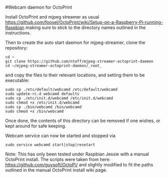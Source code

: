 #Webcam daemon for OctoPrint

Install OctoPrint and mjpeg streamer as usual https://github.com/foosel/OctoPrint/wiki/Setup-on-a-Raspberry-Pi-running-Raspbian making sure to stick to the directory names outlined in the instructions.

Then to create the auto start daemon for mjpeg-streamer, clone the repository:

    cd ~
    git clone https://github.com/ntoff/mjpeg-streamer-octoprint-daemon
    cd ~/mjpeg-streamer-octoprint-daemon/_root_
    
and copy the files to their relevant locations, and setting them to be executable:

    sudo cp ./etc/default/webcamd /etc/default/webcamd
    sudo update-rc.d webcamd defaults
    sudo cp ./etc/init.d/webcamd /etc/init.d/webcamd
    sudo chmod +x /etc/init.d/webcamd
    sudo cp ./bin/webcamd /bin/webcamd
    sudo chmod +x /bin/webcamd
    
Once done, the contents of this directory can be removed if one wishes, or kept around for safe keeping.

Webcam service can now be started and stopped via 

    sudo service webcamd start|stop|resetart

Note: This has only been tested under Raspbian Jessie with a manual OctoPrint install. The scripts were taken from here: https://github.com/guysoft/OctoPi/ and slightly modified to fit the paths outlined in the manual OctoPrint install wiki page.
